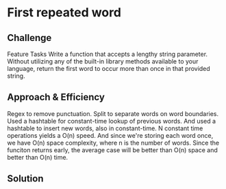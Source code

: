 # First repeated word
<!-- Short summary or background information -->

## Challenge
Feature Tasks
Write a function that accepts a lengthy string parameter.
Without utilizing any of the built-in library methods available to your language, return the first word to occur more than once in that provided string.

## Approach & Efficiency
Regex to remove punctuation. Split to separate words on word boundaries. Used a hashtable for constant-time lookup of previous words. And used a hashtable to insert new words, also in constant-time. N constant time operations yields a O(n) speed. And since we're storing each word once, we have O(n) space complexity, where n is the number of words. Since the funciton returns early, the average case will be better than O(n) space and better than O(n) time. 

## Solution
<!-- Embedded whiteboard image -->
